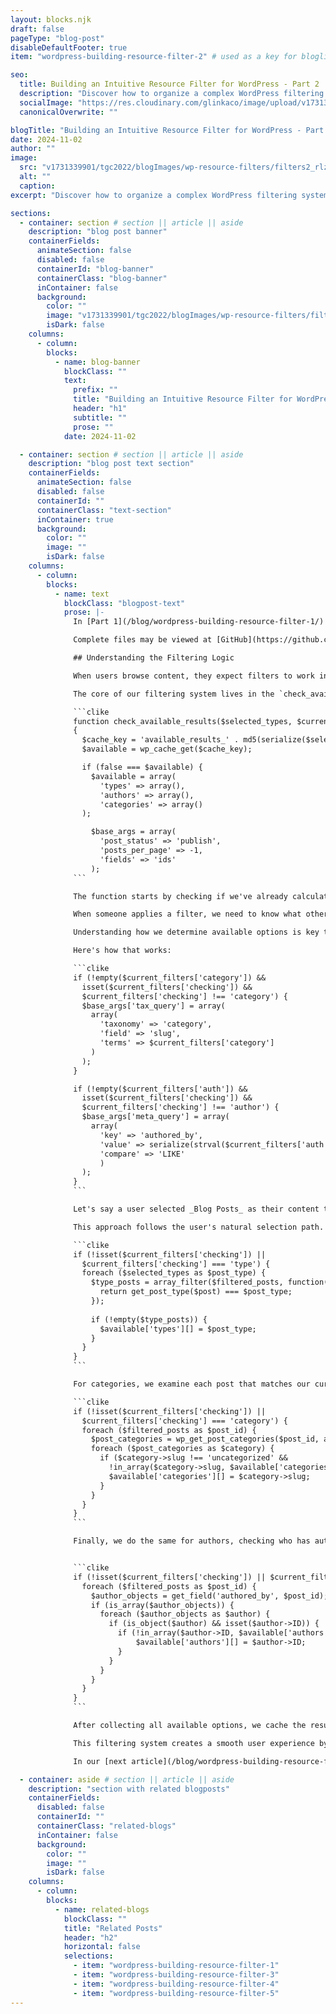 ```yaml
---
layout: blocks.njk
draft: false
pageType: "blog-post"
disableDefaultFooter: true
item: "wordpress-building-resource-filter-2" # used as a key for bloglist filters

seo:
  title: Building an Intuitive Resource Filter for WordPress - Part 2 | Werner Glinka
  description: "Discover how to organize a complex WordPress filtering system. We'll explore the template structure, caching for performance, and how the code organization reflects user interactions while maintaining developer-friendly architecture."
  socialImage: "https://res.cloudinary.com/glinkaco/image/upload/v1731339901/tgc2022/blogImages/wp-resource-filters/filters2_rlzdmi.jpg"
  canonicalOverwrite: ""

blogTitle: "Building an Intuitive Resource Filter for WordPress - Part 2"
date: 2024-11-02
author: ""
image:
  src: "v1731339901/tgc2022/blogImages/wp-resource-filters/filters2_rlzdmi.jpg"
  alt: ""
  caption:
excerpt: "Discover how to organize a complex WordPress filtering system. We'll explore the template structure, caching for performance, and how the code organization reflects user interactions while maintaining developer-friendly architecture."

sections:
  - container: section # section || article || aside
    description: "blog post banner"
    containerFields:
      animateSection: false
      disabled: false
      containerId: "blog-banner"
      containerClass: "blog-banner"
      inContainer: false
      background:
        color: ""
        image: "v1731339901/tgc2022/blogImages/wp-resource-filters/filters2_rlzdmi.jpg"
        isDark: false
    columns:
      - column:
        blocks:
          - name: blog-banner
            blockClass: ""
            text:
              prefix: ""
              title: "Building an Intuitive Resource Filter for WordPress - Part 2"
              header: "h1"
              subtitle: ""
              prose: ""
            date: 2024-11-02

  - container: section # section || article || aside
    description: "blog post text section"
    containerFields:
      animateSection: false
      disabled: false
      containerId: ""
      containerClass: "text-section"
      inContainer: true
      background:
        color: ""
        image: ""
        isDark: false
    columns:
      - column:
        blocks:
          - name: text
            blockClass: "blogpost-text"
            prose: |-
              In [Part 1](/blog/wordpress-building-resource-filter-1/) of this series, we discussed the main template, `resources.php`. In this blogpost we'll have a closer look into the filtering system that allows users to narrow down their search.

              Complete files may be viewed at [GitHub](https://github.com/wernerglinka/WP-Filter-Files/tree/main)

              ## Understanding the Filtering Logic

              When users browse content, they expect filters to work intuitively. Selecting one filter should automatically update which options make sense in other filters. For example, if users select _Blog Posts_ as a type, they should only see categories and authors with blog posts. Our `check_available_results()` function makes this possible by determining which filter options should be available based on the current selection.

              The core of our filtering system lives in the `check_available_results()` function. It accepts two parameters: the allowed post types and the current filters that have been applied. Here's how it begins:

              ```clike
              function check_available_results($selected_types, $current_filters)
              {
                $cache_key = 'available_results_' . md5(serialize($selected_types) . serialize($current_filters));
                $available = wp_cache_get($cache_key);

                if (false === $available) {
                  $available = array(
                    'types' => array(),
                    'authors' => array(),
                    'categories' => array()
                );

                  $base_args = array(
                    'post_status' => 'publish',
                    'posts_per_page' => -1,
                    'fields' => 'ids'
                  );
              ```

              The function starts by checking if we've already calculated the available options for this particular combination of filters. This caching mechanism is essential because calculating available options requires several database queries. If we've seen this combination before, we can return the cached result instead of recalculating everything.

              When someone applies a filter, we need to know what other filter options remain valid. To do this, we apply all current filters except the one we're checking.

              Understanding how we determine available options is key to this filtering system. When users make selections, we know their current choice must be valid—otherwise, they could not have selected it. Using this valid selection as our starting point, we only need to find what options are valid for their next choice.

              Here's how that works:

              ```clike
              if (!empty($current_filters['category']) && 
                isset($current_filters['checking']) && 
                $current_filters['checking'] !== 'category') {
                $base_args['tax_query'] = array(
                  array(
                    'taxonomy' => 'category',
                    'field' => 'slug',
                    'terms' => $current_filters['category']
                  )
                );
              }

              if (!empty($current_filters['auth']) && 
                isset($current_filters['checking']) && 
                $current_filters['checking'] !== 'author') {
                $base_args['meta_query'] = array(
                  array(
                    'key' => 'authored_by',
                    'value' => serialize(strval($current_filters['auth'])),
                    'compare' => 'LIKE'
                    )
                );
              }
              ```

              Let's say a user selected _Blog Posts_ as their content type. Since they could select it, we know blog posts exist in our system. When they want to see available categories, we only need to look within blog posts to find which categories are used. If they then select the _Technology_ category, we know both _Blog Posts_ and _Technology_ are a valid combination. To show them, available authors, we simply look for authors who have written blog posts in the _Technology_ category.

              This approach follows the user's natural selection path. Each valid choice helps narrow down the next set of valid options.

              ```clike
              if (!isset($current_filters['checking']) || 
                $current_filters['checking'] === 'type') {
                foreach ($selected_types as $post_type) {
                  $type_posts = array_filter($filtered_posts, function($post) use ($post_type) {
                    return get_post_type($post) === $post_type;
                  });
                  
                  if (!empty($type_posts)) {
                    $available['types'][] = $post_type;
                  }
                }
              }
              ```

              For categories, we examine each post that matches our current filters and collect all unique categories they belong to:

              ```clike
              if (!isset($current_filters['checking']) || 
                $current_filters['checking'] === 'category') {
                foreach ($filtered_posts as $post_id) {
                  $post_categories = wp_get_post_categories($post_id, array('fields' => 'all'));
                  foreach ($post_categories as $category) {
                    if ($category->slug !== 'uncategorized' && 
                      !in_array($category->slug, $available['categories'])) {
                      $available['categories'][] = $category->slug;
                    }
                  }
                }
              }
              ```

              Finally, we do the same for authors, checking who has authored the content that matches our current filters:


              ```clike
              if (!isset($current_filters['checking']) || $current_filters['checking'] === 'author') {
                foreach ($filtered_posts as $post_id) {
                  $author_objects = get_field('authored_by', $post_id);
                  if (is_array($author_objects)) {
                    foreach ($author_objects as $author) {
                      if (is_object($author) && isset($author->ID)) {
                        if (!in_array($author->ID, $available['authors'])) {
                            $available['authors'][] = $author->ID;
                        }
                      }
                    }
                  }
                }
              }
              ```

              After collecting all available options, we cache the results for future use. This means the next time someone applies the same combination of filters, we can return the results instantly without querying the database again.

              This filtering system creates a smooth user experience by automatically disabling impossible combinations. If no blog posts are in the _Technology_ category, the option will be grayed out when _Blog Posts_ is selected as the type. Similarly, if an author has never written a case study, their name will be disabled when _Case Studies_ is chosen as the type.

              In our [next article](/blog/wordpress-building-resource-filter-3/), we'll explore how these options are displayed in the user interface and how we handle the interaction between different types of filters.

  - container: aside # section || article || aside
    description: "section with related blogposts"
    containerFields:
      disabled: false
      containerId: ""
      containerClass: "related-blogs"
      inContainer: false
      background:
        color: ""
        image: ""
        isDark: false
    columns:
      - column:
        blocks:
          - name: related-blogs
            blockClass: ""
            title: "Related Posts"
            header: "h2"
            horizontal: false
            selections:
              - item: "wordpress-building-resource-filter-1"
              - item: "wordpress-building-resource-filter-3"
              - item: "wordpress-building-resource-filter-4"
              - item: "wordpress-building-resource-filter-5"
---
```

